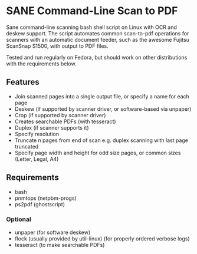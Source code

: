 # SANE Command-Line Scan to PDF

Sane command-line scanning bash shell script on Linux with OCR and deskew support. The script automates
common scan-to-pdf operations for scanners with an automatic document feeder, such as the awesome Fujitsu
ScanSnap S1500, with output to PDF files.

Tested and run regularly on Fedora, but should work on other distributions with the requirements below.

## Features

* Join scanned pages into a single output file, or specify a name for each page
* Deskew (if supported by scanner driver, or software-based via unpaper)
* Crop (if supported by scanner driver)
* Creates searchable PDFs (with tesseract)
* Duplex (if scanner supports it)
* Specify resolution
* Truncate n pages from end of scan e.g. duplex scanning with last page truncated
* Specify page width and height for odd size pages, or common sizes (Letter, Legal, A4)

## Requirements

* bash
* pnmtops (netpbm-progs)
* ps2pdf (ghostscript)

### Optional

* unpaper (for software deskew)
* flock (usually provided by util-linux) (for properly ordered verbose logs)
* tesseract (to make searchable PDFs)
